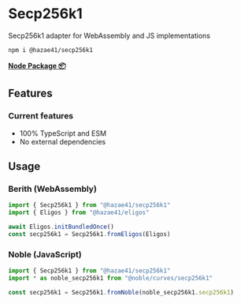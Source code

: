 # Secp256k1

Secp256k1 adapter for WebAssembly and JS implementations

```bash
npm i @hazae41/secp256k1
```

[**Node Package 📦**](https://www.npmjs.com/package/@hazae41/secp256k1)

## Features

### Current features
- 100% TypeScript and ESM
- No external dependencies

## Usage

### Berith (WebAssembly)

```typescript
import { Secp256k1 } from "@hazae41/secp256k1"
import { Eligos } from "@hazae41/eligos"

await Eligos.initBundledOnce()
const secp256k1 = Secp256k1.fromEligos(Eligos)
```

### Noble (JavaScript)

```typescript
import { Secp256k1 } from "@hazae41/secp256k1"
import * as noble_secp256k1 from "@noble/curves/secp256k1"

const secp256k1 = Secp256k1.fromNoble(noble_secp256k1.secp256k1)
```
